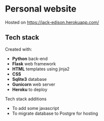 <h1>Personal website</h1>

Hosted on https://jack-edison.herokuapp.com/

<h2>Tech stack</h2>

Created with:

* **Python** back-end
* **Flask** web framework
* **HTML** templates using jinja2
* **CSS**
* **Sqlite3** database
* **Gunicorn** web server
* **Heroku** to deploy

Tech stack additions

* To add some javascript
* To migrate database to Postgre for hosting